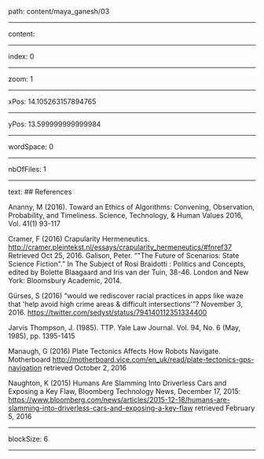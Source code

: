 path: content/maya_ganesh/03

----

content: 

----

index: 0

----

zoom: 1

----

xPos: 14.105263157894765

----

yPos: 13.599999999999984

----

wordSpace: 0

----

nbOfFiles: 1

----

text: ## References

Ananny, M (2016). Toward an Ethics of Algorithms: Convening, Observation, Probability, and Timeliness. Science, Technology, & Human Values 2016, Vol. 41(1) 93-117  
  
Cramer, F (2016) Crapularity Hermeneutics. http://cramer.pleintekst.nl/essays/crapularity_hermeneutics/#fnref37 Retrieved Oct 25, 2016.
Galison, Peter. “"The Future of Scenarios: State Science Fiction".” In The Subject of Rosi Braidotti : Politics and Concepts, edited by Bolette Blaagaard and Iris van der Tuin, 38-46. London and New York: Bloomsbury Academic, 2014.  
  
Gürses, S (2016) “would we rediscover racial practices in apps like waze that 'help avoid high crime areas & difficult intersections'”? November 3, 2016. https://twitter.com/sedyst/status/794140112351334400  
  
Jarvis Thompson, J. (1985). TTP. Yale Law Journal. Vol. 94, No. 6 (May, 1985), pp. 1395-1415  
  
Manaugh, G (2016) Plate Tectonics Affects How Robots Navigate. Motherboard http://motherboard.vice.com/en_uk/read/plate-tectonics-gps-navigation retrieved October 2, 2016   
  
Naughton, K (2015) Humans Are Slamming Into Driverless Cars and Exposing a Key Flaw, Bloomberg Technology News, December 17, 2015: https://www.bloomberg.com/news/articles/2015-12-18/humans-are-slamming-into-driverless-cars-and-exposing-a-key-flaw retrieved February 5, 2016



----

blockSize: 6

----

